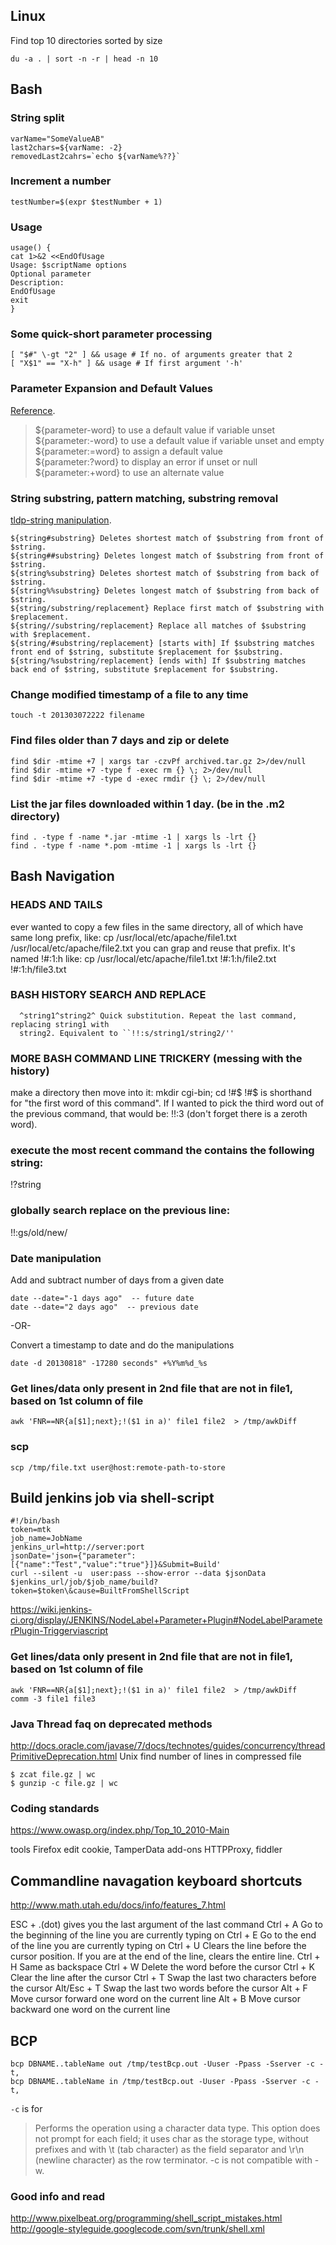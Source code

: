 ## Linux

Find top 10 directories sorted by size

    du -a . | sort -n -r | head -n 10

## Bash

### String split

    varName="SomeValueAB"
    last2chars=${varName: -2}
    removedLast2cahrs=`echo ${varName%??}`

### Increment a number
    testNumber=$(expr $testNumber + 1)

### Usage

	usage() {
	cat 1>&2 <<EndOfUsage
	Usage: $scriptName options
	Optional parameter
	Description:
	EndOfUsage
	exit
	}

### Some quick-short parameter processing

    [ "$#" \-gt "2" ] && usage # If no. of arguments greater that 2
    [ "X$1" == "X-h" ] && usage # If first argument '-h'

### Parameter Expansion and Default Values 
[Reference](http://www.debuntu.org/how-to-bash-parameter-expansion-and-default-values).

> ${parameter-word}  to use a default value if variable unset  
> ${parameter:-word} to use a default value if variable unset and empty  
> ${parameter:=word} to assign a default value  
> ${parameter:?word} to display an error if unset or null  
> ${parameter:+word} to use an alternate value

### String substring, pattern matching, substring removal 
[tldp-string manipulation](http://tldp.org/LDP/abs/html/string-manipulation.html).

	${string#substring} Deletes shortest match of $substring from front of $string.
	${string##substring} Deletes longest match of $substring from front of $string.
	${string%substring} Deletes shortest match of $substring from back of $string.
	${string%%substring} Deletes longest match of $substring from back of $string.
	${string/substring/replacement} Replace first match of $substring with $replacement.
	${string//substring/replacement} Replace all matches of $substring with $replacement.
	${string/#substring/replacement} [starts with] If $substring matches front end of $string, substitute $replacement for $substring.
	${string/%substring/replacement} [ends with] If $substring matches back end of $string, substitute $replacement for $substring.

### Change modified timestamp of a file to any time

	touch -t 201303072222 filename

### Find files older than 7 days and zip or delete

    find $dir -mtime +7 | xargs tar -czvPf archived.tar.gz 2>/dev/null
    find $dir -mtime +7 -type f -exec rm {} \; 2>/dev/null
    find $dir -mtime +7 -type d -exec rmdir {} \; 2>/dev/null

### List the jar files downloaded within 1 day. (be in the .m2 directory)

    find . -type f -name *.jar -mtime -1 | xargs ls -lrt {}
    find . -type f -name *.pom -mtime -1 | xargs ls -lrt {}


## Bash Navigation
### HEADS AND TAILS
ever wanted to copy a few files in the same directory, all of which have same 
long prefix, like: cp /usr/local/etc/apache/file1.txt /usr/local/etc/apache/file2.txt
you can grap and reuse that prefix. It's named !#:1:h like:
cp /usr/local/etc/apache/file1.txt !#:1:h/file2.txt !#:1:h/file3.txt

### BASH HISTORY SEARCH AND REPLACE
      ^string1^string2^ Quick substitution. Repeat the last command, replacing string1 with
      string2. Equivalent to ``!!:s/string1/string2/''

### MORE BASH COMMAND LINE TRICKERY (messing with the history)
make a directory then move into it:
mkdir cgi-bin; cd !#$ 
!#$ is shorthand for "the first word of this command". If I wanted to pick the third word
out of the previous command, that would be: !!:3 (don't forget there is a zeroth word).

### execute the most recent command the contains the following string: 
!?string

### globally search replace on the previous line:
!!:gs/old/new/


### Date manipulation
Add and subtract number of days from a given date

    date --date="-1 days ago"  -- future date
    date --date="2 days ago"  -- previous date

-OR-

Convert a timestamp to date and do the manipulations

    date -d 20130818" -17280 seconds" +%Y%m%d_%s

### Get lines/data only present in 2nd file that are not in file1, based on 1st column of file

    awk 'FNR==NR{a[$1];next};!($1 in a)' file1 file2  > /tmp/awkDiff

### scp

    scp /tmp/file.txt user@host:remote-path-to-store




## Build jenkins job via shell-script

    #!/bin/bash
    token=mtk
    job_name=JobName
    jenkins_url=http://server:port
    jsonDate='json={"parameter":[{"name":"Test","value":"true"}]}&Submit=Build'
    curl --silent -u  user:pass --show-error --data $jsonData $jenkins_url/job/$job_name/build?token=$token\&cause=BuiltFromShellScript

https://wiki.jenkins-ci.org/display/JENKINS/NodeLabel+Parameter+Plugin#NodeLabelParameterPlugin-Triggerviascript


### Get lines/data only present in 2nd file that are not in file1, based on 1st column of file

    awk 'FNR==NR{a[$1];next};!($1 in a)' file1 file2  > /tmp/awkDiff
    comm -3 file1 file3

### Java Thread faq on deprecated methods 
http://docs.oracle.com/javase/7/docs/technotes/guides/concurrency/threadPrimitiveDeprecation.html
Unix find number of lines in compressed file

    $ zcat file.gz | wc
    $ gunzip -c file.gz | wc

### Coding standards

https://www.owasp.org/index.php/Top_10_2010-Main

tools 
Firefox edit cookie, TamperData add-ons
HTTPProxy, fiddler

## Commandline navagation keyboard shortcuts
http://www.math.utah.edu/docs/info/features_7.html

ESC + .(dot)  gives you the last argument of the last command
Ctrl + A      Go to the beginning of the line you are currently typing on 
Ctrl + E      Go to the end of the line you are currently typing on
Ctrl + U      Clears the line before the cursor position. If you are at the end of the line, clears the entire line.
Ctrl + H      Same as backspace
Ctrl + W      Delete the word before the cursor 
Ctrl + K      Clear the line after the cursor
Ctrl + T      Swap the last two characters before the cursor 
Alt/Esc + T   Swap the last two words before the cursor 
Alt + F       Move cursor forward one word on the current line 
Alt + B       Move cursor backward one word on the current line


## BCP

    bcp DBNAME..tableName out /tmp/testBcp.out -Uuser -Ppass -Sserver -c -t,
    bcp DBNAME..tableName in /tmp/testBcp.out -Uuser -Ppass -Sserver -c -t,
    
`-c` is for 
> Performs the operation using a character data type. This option does not prompt for each field; it uses char as the storage type, without prefixes and with \t (tab character) as the field separator and \r\n (newline character) as the row terminator. -c is not compatible with -w.

### Good info and read

http://www.pixelbeat.org/programming/shell_script_mistakes.html  
http://google-styleguide.googlecode.com/svn/trunk/shell.xml  
